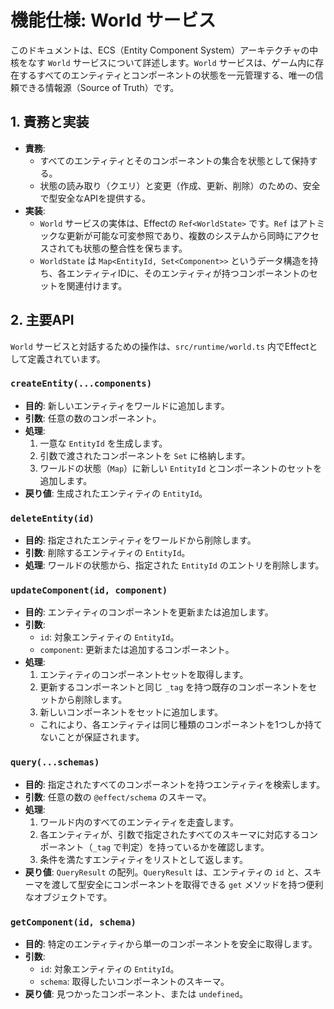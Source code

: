# 機能仕様: World サービス

このドキュメントは、ECS（Entity Component System）アーキテクチャの中核をなす `World` サービスについて詳述します。`World` サービスは、ゲーム内に存在するすべてのエンティティとコンポーネントの状態を一元管理する、唯一の信頼できる情報源（Source of Truth）です。

## 1. 責務と実装

-   **責務**:
    -   すべてのエンティティとそのコンポーネントの集合を状態として保持する。
    -   状態の読み取り（クエリ）と変更（作成、更新、削除）のための、安全で型安全なAPIを提供する。
-   **実装**:
    -   `World` サービスの実体は、Effectの `Ref<WorldState>` です。`Ref` はアトミックな更新が可能な可変参照であり、複数のシステムから同時にアクセスされても状態の整合性を保ちます。
    -   `WorldState` は `Map<EntityId, Set<Component>>` というデータ構造を持ち、各エンティティIDに、そのエンティティが持つコンポーネントのセットを関連付けます。

## 2. 主要API

`World` サービスと対話するための操作は、`src/runtime/world.ts` 内でEffectとして定義されています。

### `createEntity(...components)`

-   **目的**: 新しいエンティティをワールドに追加します。
-   **引数**: 任意の数のコンポーネント。
-   **処理**:
    1.  一意な `EntityId` を生成します。
    2.  引数で渡されたコンポーネントを `Set` に格納します。
    3.  ワールドの状態（`Map`）に新しい `EntityId` とコンポーネントのセットを追加します。
-   **戻り値**: 生成されたエンティティの `EntityId`。

### `deleteEntity(id)`

-   **目的**: 指定されたエンティティをワールドから削除します。
-   **引数**: 削除するエンティティの `EntityId`。
-   **処理**: ワールドの状態から、指定された `EntityId` のエントリを削除します。

### `updateComponent(id, component)`

-   **目的**: エンティティのコンポーネントを更新または追加します。
-   **引数**:
    -   `id`: 対象エンティティの `EntityId`。
    -   `component`: 更新または追加するコンポーネント。
-   **処理**:
    1.  エンティティのコンポーネントセットを取得します。
    2.  更新するコンポーネントと同じ `_tag` を持つ既存のコンポーネントをセットから削除します。
    3.  新しいコンポーネントをセットに追加します。
    -   これにより、各エンティティは同じ種類のコンポーネントを1つしか持てないことが保証されます。

### `query(...schemas)`

-   **目的**: 指定されたすべてのコンポーネントを持つエンティティを検索します。
-   **引数**: 任意の数の `@effect/schema` のスキーマ。
-   **処理**:
    1.  ワールド内のすべてのエンティティを走査します。
    2.  各エンティティが、引数で指定されたすべてのスキーマに対応するコンポーネント（`_tag` で判定）を持っているかを確認します。
    3.  条件を満たすエンティティをリストとして返します。
-   **戻り値**: `QueryResult` の配列。`QueryResult` は、エンティティの `id` と、スキーマを渡して型安全にコンポーネントを取得できる `get` メソッドを持つ便利なオブジェクトです。

### `getComponent(id, schema)`

-   **目的**: 特定のエンティティから単一のコンポーネントを安全に取得します。
-   **引数**:
    -   `id`: 対象エンティティの `EntityId`。
    -   `schema`: 取得したいコンポーネントのスキーマ。
-   **戻り値**: 見つかったコンポーネント、または `undefined`。